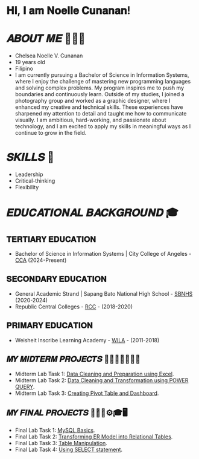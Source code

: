 # 𝐇𝐢, 𝐈 𝐚𝐦 𝐍𝐨𝐞𝐥𝐥𝐞 𝐂𝐮𝐧𝐚𝐧𝐚𝐧!
# 𝑨𝑩𝑶𝑼𝑻 𝑴𝑬 👨🏻‍💼
- Chelsea Noelle V. Cunanan
- 19 years old
- Filipino
- I am currently pursuing a Bachelor of Science in Information Systems, where I enjoy the challenge of mastering new programming languages and solving complex problems. My program inspires me to push my boundaries and continuously learn. Outside of my studies, I joined a photography group and worked as a graphic designer, where I enhanced my creative and technical skills. These experiences have sharpened my attention to detail and taught me how to communicate visually. I am ambitious, hard-working, and passionate about technology, and I am excited to apply my skills in meaningful ways as I continue to grow in the field.

# 𝑺𝑲𝑰𝑳𝑳𝑺  🎯
- Leadership
- Critical-thinking
- Flexibility

# 𝑬𝑫𝑼𝑪𝑨𝑻𝑰𝑶𝑵𝑨𝑳 𝑩𝑨𝑪𝑲𝑮𝑹𝑶𝑼𝑵𝑫 🎓
## 𝐓𝐄𝐑𝐓𝐈𝐀𝐑𝐘 𝐄𝐃𝐔𝐂𝐀𝐓𝐈𝐎𝐍
- Bachelor of Science in Information Systems | City College of Angeles - [CCA](https://www.cca.edu.ph/) (2024-Present)
  
## 𝐒𝐄𝐂𝐎𝐍𝐃𝐀𝐑𝐘 𝐄𝐃𝐔𝐂𝐀𝐓𝐈𝐎𝐍
- General Academic Strand | Sapang Bato National High School - [SBNHS](https://www.facebook.com/SBNHSSHS/) (2020-2024)
- Republic Central Colleges - [RCC](https://www.rcc.edu.ph/) - (2018-2020)
  
## 𝐏𝐑𝐈𝐌𝐀𝐑𝐘 𝐄𝐃𝐔𝐂𝐀𝐓𝐈𝐎𝐍
- Weisheit Inscribe Learning Academy - [WILA](https://www.facebook.com/wilaofficial/) - (2011-2018)

## 𝑴𝒀 𝑴𝑰𝑫𝑻𝑬𝑹𝑴 𝑷𝑹𝑶𝑱𝑬𝑪𝑻𝑺 👩🏻‍💻📓✍🏻💡
- Midterm Lab Task 1: [Data Cleaning and Preparation using Excel](https://github.com/Xupr3m0/NCunanan/blob/main/Midterm%20Task%201/Task%201.md).
- Midterm Lab Task 2: [Data Cleaning and Transformation using POWER QUERY](https://github.com/Xupr3m0/NCunanan/blob/main/Midterm%20Task%202/Task2.md).
- Midterm Lab Task 3: [Creating Pivot Table and Dashboard](https://github.com/Xupr3m0/NCunanan/blob/main/Midterm%20Task%203/README.md).

## 𝑴𝒀 𝑭𝑰𝑵𝑨𝑳 𝑷𝑹𝑶𝑱𝑬𝑪𝑻𝑺 👨🏻‍💼⚙️🎓🖥️
- Final Lab Task 1: [MySQL Basics](https://github.com/Xupr3m0/NCunanan/blob/main/Final%20Lab%20Task%201%20/README.md).
- Final Lab Task 2: [Transforming ER Model into Relational Tables](https://github.com/Xupr3m0/NCunanan/blob/main/Final%20Lab%20Task%202/README.md).
- Final Lab Task 3: [Table Manipulation](https://github.com/Xupr3m0/NCunanan/blob/main/Final%20Lab%20Task%203/README.md).
- Final Lab Task 4: [Using SELECT statement](https://github.com/Xupr3m0/NCunanan/tree/main/Final%20Lab%20Task%204).
